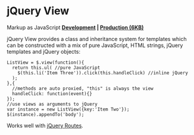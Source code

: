 jQuery View
===========
Markup as JavaScript **[Development](https://github.com/syntacticx/viewjs/zipball/master) | [Production (6KB)](https://github.com/syntacticx/viewjs/raw/master/jquery.view.min.js)**  


jQuery View provides a class and inheritance system for templates which can be constructed with a mix of pure JavaScript, HTML strings, jQuery templates and jQuery objects:

    ListView = $.view(function(){
      return this.ul( //pure JavaScript
        $(this.li('Item Three')).click(this.handleClick) //inline jQuery
      );
    },{
      //methods are auto proxied, "this" is always the view
      handleClick: function(event){}
    });
    //use views as arguments to jQuery
    var instance = new ListView({key:'Item Two'});
    $(instance).appendTo('body');

Works well with [jQuery Routes](http://routesjs.com/).
